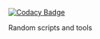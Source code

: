 
[![Codacy Badge](https://api.codacy.com/project/badge/Grade/22d46cfea43b4a3fb95ad4c555259e97)](https://app.codacy.com/app/acuD1/Tools?utm_source=github.com&utm_medium=referral&utm_content=acuD1/Tools&utm_campaign=Badge_Grade_Dashboard)

Random scripts and tools
